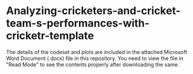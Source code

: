 # Analyzing-cricketers-and-cricket-team-s-performances-with-cricketr-template

The details of the codeset and plots are included in the attached Microsoft Word Document (.docx) file in this repository. 
You need to view the file in "Read Mode" to see the contents properly after downloading the same.
